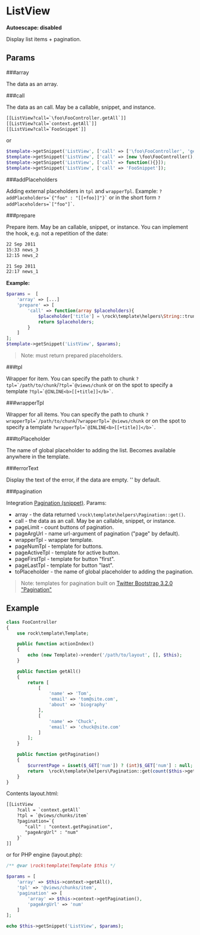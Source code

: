 ListView
====================
**Autoescape: disabled**

Display list items + pagination.

Params
--------------------

###array

The data as an array.

###call

The data as an call. May be a callable, snippet, and instance.

```html
[[ListView?call=`\foo\FooController.getAll`]]
[[ListView?call=`context.getAll`]]
[[ListView?call=`FooSnippet`]]
```
or

```php
$template->getSnippet('ListView', ['call' => ['\foo\FooController', 'getAll']]);
$template->getSnippet('ListView', ['call' => [new \foo\FooController(), 'getAll']]);
$template->getSnippet('ListView', ['call' => function(){}]);
$template->getSnippet('ListView', ['call' => 'FooSnippet']);
```

###addPlaceholders

Adding external placeholders in `tpl` and `wrapperTpl`. Example: ``` ?addPlaceholders=`{"foo" : "[[+foo]]"}` ``` or in the short form ``` ?addPlaceholders=`["foo"]` ```.

###prepare

Prepare item. May be an callable, snippet, or instance. You can implement the hook, e.g. not a repetition of the date:

```html
22 Sep 2011
15:33 news_3
12:15 news_2

21 Sep 2011
22:17 news_1
```

**Example:**

```php
$params =  [
    'array' => [...]
    'prepare' => [
        'call' => function(array $placeholders){
            $placeholder['title'] = \rock\template\helpers\String::truncateWords($placeholder['title'], 15);
            return $placeholders;
        }
    ]
];
$template->getSnippet('ListView', $params);
```
> Note: must return prepared placeholders.


###tpl

Wrapper for item. You can specify the path to chunk ```?tpl=`/path/to/chunk```/```?tpl=`@views/chunk``` or on the spot to specify a template ``` ?tpl=`@INLINE<b>[[+title]]</b>` ```.

###wrapperTpl

Wrapper for all items. You can specify the path to chunk ```?wrapperTpl=`/path/to/chunk```/```?wrapperTpl=`@views/chunk``` or on the spot to specify a template ``` ?wrapperTpl=`@INLINE<b>[[+title]]</b>` ```.

###toPlaceholder

The name of global placeholder to adding the list. Becomes available anywhere in the template.

###errorText

Display the text of the error, if the data are empty. '' by default.

###pagination

Integration [Pagination (snippet)](https://github.com/romeOz/rock-template/blob/master/docs/snippets/pagination.md).
Params:

 * array - the data returned `\rock\template\helpers\Pagination::get()`.
 * call - the data as an call. May be an callable, snippet, or instance.
 * pageLimit - count buttons of pagination.
 * pageArgUrl - name url-argument of pagination ("page" by default).
 * wrapperTpl - wrapper template.
 * pageNumTpl - template for buttons.
 * pageActiveTpl - template for active button.
 * pageFirstTpl - template for button "first".
 * pageLastTpl - template for button  "last".
 * toPlaceholder - the name of global placeholder to adding the pagination.

> Note: templates for pagination built on [Twitter Bootstrap 3.2.0 "Pagination"](http://getbootstrap.com/components/#pagination)

Example
-----------------

```php
class FooController
{
    use rock\template\Template;

    public function actionIndex()
    {
        echo (new Template)->render('/path/to/layout', [], $this);
    }

    public function getAll()
    {
        return [
            [
                'name' => 'Tom',
                'email' => 'tom@site.com',
                'about' => 'biography'
            ],
            [
                'name' => 'Chuck',
                'email' => 'chuck@site.com'
            ]
        ];
    }

    public function getPagination()
    {
        $currentPage = isset($_GET['num']) ? (int)$_GET['num'] : null;
        return  \rock\template\helpers\Pagination::get(count($this->getAll()), $currentPage);
    }
}
```

Contents layout.html:

```html
[[ListView
    ?call = `context.getAll`
    ?tpl = `@views/chunks/item`
    ?pagination=`{
       "call" : "context.getPagination",
       "pageArgUrl" : "num"
    }`
]]
```

or for PHP engine (layout.php):

```php
/** @var \rock\template\Template $this */

$params = [
    'array' => $this->context->getAll(),
    'tpl' => '@views/chunks/item',
    'pagination' => [
        'array' => $this->context->getPagination(),
        'pageArgUrl' => 'num'
    ]
];

echo $this->getSnippet('ListView', $params);
```